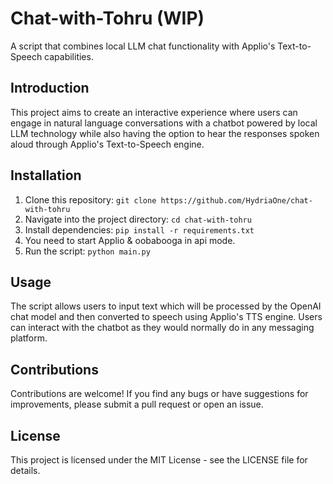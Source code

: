 # Chat-with-Tohru (WIP)
A script that combines local LLM chat functionality with Applio's Text-to-Speech capabilities.

## Introduction
This project aims to create an interactive experience where users can engage in natural language conversations with a chatbot powered by local LLM technology while also having the option to hear the responses spoken aloud through Applio's Text-to-Speech engine.

## Installation
1. Clone this repository: `git clone https://github.com/HydriaOne/chat-with-tohru`
2. Navigate into the project directory: `cd chat-with-tohru`
3. Install dependencies: `pip install -r requirements.txt`
4. You need to start Applio & oobabooga in api mode. 
5. Run the script: `python main.py`

## Usage
The script allows users to input text which will be processed by the OpenAI chat model and then converted to speech using Applio's TTS engine. Users can interact with the chatbot as they would normally do in any messaging platform.

## Contributions
Contributions are welcome! If you find any bugs or have suggestions for improvements, please submit a pull request or open an issue.

## License
This project is licensed under the MIT License - see the LICENSE file for details.